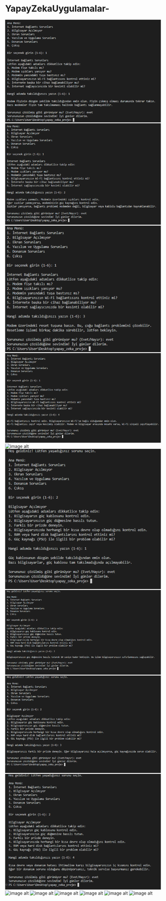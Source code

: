 # YapayZekaUygulamalar-
![image alt](https://github.com/areswastaken/YapayZekaUygulamalar-/blob/6ab6c0bc13150d333f5052c6d50b5e9d16a12373/1-1.png)
![image alt](https://github.com/areswastaken/YapayZekaUygulamalar-/blob/6ab6c0bc13150d333f5052c6d50b5e9d16a12373/1-2.png)
![image alt](https://github.com/areswastaken/YapayZekaUygulamalar-/blob/6ab6c0bc13150d333f5052c6d50b5e9d16a12373/1-3.png)
![image alt](https://github.com/areswastaken/YapayZekaUygulamalar-/blob/6ab6c0bc13150d333f5052c6d50b5e9d16a12373/1-4.png)
![image alt](https://github.com/areswastaken/YapayZekaUygulamalar-/blob/6ab6c0bc13150d333f5052c6d50b5e9d16a12373/1-5%2C1-6%20d%C3%BCzenlendi.png)
![image alt](https://github.com/areswastaken/YapayZekaUygulamalar-/blob/6ab6c0bc13150d333f5052c6d50b5e9d16a12373/2-1.png)
![image alt](https://github.com/areswastaken/YapayZekaUygulamalar-/blob/6ab6c0bc13150d333f5052c6d50b5e9d16a12373/2-2.png)
![image alt](https://github.com/areswastaken/YapayZekaUygulamalar-/blob/6ab6c0bc13150d333f5052c6d50b5e9d16a12373/2-3.png)
![image alt](https://github.com/areswastaken/YapayZekaUygulamalar-/blob/6ab6c0bc13150d333f5052c6d50b5e9d16a12373/2-4.png)
![image alt](https://github.com/areswastaken/YapayZekaUygulamalar-/blob/6ab6c0bc13150d333f5052c6d50b5e9d16a12373/2-5%2C2-6%20d%C3%BCzenlendi.png)
![image alt]()
![image alt]()
![image alt]()
![image alt]()
![image alt]()
